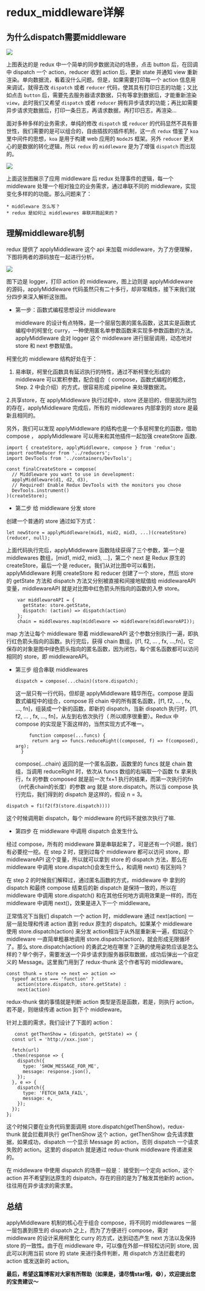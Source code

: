# redux_middleware详解

## 为什么dispatch需要middleware
![](./screenshot/middle.png)

上图表达的是 redux 中一个简单的同步数据流动的场景，点击 button 后，在回调中 dispatch 一个 action，reducer 收到 action 后，更新 state 并通知 view 重新渲染。单向数据流，看着没什么问题。但是，如果需要打印每一个 action 信息用来调试，就得去改 `dispatch` 或者 `reducer` 代码，使其具有打印日志的功能；又比如点击 `button` 后，需要先去服务器请求数据，只有等拿到数据后，才能重新渲染 `view`，此时我们又希望 `dispatch` 或者 `reducer` 拥有异步请求的功能；再比如需要异步请求完数据后，打印一条日志，再请求数据，再打印日志，再渲染...

面对多种多样的业务需求，单纯的修改 `dispatch` 或 `reducer` 的代码显然不具有普世性，我们需要的是可以组合的，自由插拔的插件机制，这一点 `redux` 借鉴了 `koa` 里中间件的思想，`koa` 是用于构建 web 应用的 `NodeJS` 框架。另外 `reducer` 更关心的是数据的转化逻辑，所以 `redux` 的 `middleware` 是为了增强 `dispatch` 而出现的。

![](./screenshot/middle2.png)

上面这张图展示了应用 middleware 后 redux 处理事件的逻辑，每一个 middleware 处理一个相对独立的业务需求，通过串联不同的 middleware，实现变化多样的的功能。那么问题来了：

    * middleware 怎么写？
    * redux 是如何让 middlewares 串联并跑起来的？

## 理解middleware机制

redux 提供了 applyMiddleware 这个 api 来加载 middleware，为了方便理解，下图将两者的源码放在一起进行分析。

![](./screenshot/middle3.png)

图下边是 logger，打印 action 的 middleware，图上边则是 applyMiddleware 的源码，applyMiddleware 代码虽然只有二十多行，却非常精炼，接下来我们就分四步来深入解析这张图。

*  第一步：函数式编程思想设计 middleware

    middleware 的设计有点特殊，是一个层层包裹的匿名函数，这其实是函数式编程中的柯里化 curry，一种使用匿名单参数函数来实现多参数函数的方法。applyMiddleware 会对 logger 这个 middleware 进行层层调用，动态地对 store 和 next 参数赋值。

柯里化的 middleware 结构好处在于：
 
1. 易串联，柯里化函数具有延迟执行的特性，通过不断柯里化形成的 middleware 可以累积参数，配合组合（ compose，函数式编程的概念，Step. 2 中会介绍）的方式，很容易形成 pipeline 来处理数据流。
   
2.共享store，在 applyMiddleware 执行过程中，store 还是旧的，但是因为闭包的存在，applyMiddleware 完成后，所有的 middlewares 内部拿到的 store 是最新且相同的。

另外，我们可以发现 applyMiddleware 的结构也是一个多层柯里化的函数，借助 compose ， applyMiddleware 可以用来和其他插件一起加强 createStore 函数.

    import { createStore, applyMiddleware, compose } from 'redux';
    import rootReducer from '../reducers';
    import DevTools from '../containers/DevTools';
    
    const finalCreateStore = compose(
      // Middleware you want to use in development:
      applyMiddleware(d1, d2, d3),
      // Required! Enable Redux DevTools with the monitors you chose
      DevTools.instrument()
    )(createStore);

* 第二步 给 middleware 分发 store

 创建一个普通的 store 通过如下方式：
 
 `let newStore = applyMiddleware(mid1, mid2, mid3, ...)(createStore)(reducer, null);`
 
 上面代码执行完后，applyMiddleware 函数陆续获得了三个参数，第一个是 middlewares 数组，[mid1, mid2, mid3, ...]，第二个 next 是 Redux 原生的 createStore，最后一个是 reducer。我们从对比图中可以看到，applyMiddleware 利用 createStore 和 reducer 创建了一个 store，然后 store 的 getState 方法和 dispatch 方法又分别被直接和间接地赋值给 middlewareAPI 变量，middlewareAPI 就是对比图中红色箭头所指向的函数的入参 store。

        var middlewareAPI = {
          getState: store.getState,
          dispatch: (action) => dispatch(action)
        };
        chain = middlewares.map(middleware => middleware(middlewareAPI));

map 方法让每个 middleware 带着 middlewareAPI 这个参数分别执行一遍，即执行红色箭头指向的函数。执行完后，获得 chain 数组，[f1, f2, ... , fx, ...,fn]，它保存的对象是图中绿色箭头指向的匿名函数，因为闭包，每个匿名函数都可以访问相同的 store，即 middlewareAPI。

* 第三步 组合串联 middlewares

    `dispatch = compose(...chain)(store.dispatch);`
    
    这一层只有一行代码，但却是 applyMiddleware 精华所在。compose 是函数式编程中的组合，compose 将 chain 中的所有匿名函数，[f1, f2, ... , fx, ..., fn]，组装成一个新的函数，即新的 dispatch，当新 dispatch 执行时，[f1, f2, ... , fx, ..., fn]，从左到右依次执行（ 所以顺序很重要）。Redux 中 compose 的实现是下面这样的，当然实现方式不唯一。

           function compose(...funcs) {
            return arg => funcs.reduceRight((composed, f) => f(composed), arg);
        }
     
  compose(...chain) 返回的是一个匿名函数，函数里的 funcs 就是 chain 数组，当调用 reduceRight 时，依次从 funcs 数组的右端取一个函数 fx 拿来执行，fx 的参数 composed 就是前一次 fx+1 执行的结果，而第一次执行的fn（n代表chain的长度）的参数 arg 就是 store.dispatch。所以当 compose 执行完后，我们得到的 dispatch 是这样的，假设 n = 3。

`dispatch = f1(f2(f3(store.dispatch))))`

这个时候调用新 dispatch，每个 middleware 的代码不就依次执行了嘛.

* 第四步 在 middleware 中调用 dispatch 会发生什么

经过 compose，所有的 middleware 算是串联起来了，可是还有一个问题，我们有必要挖一挖。在 step 2 时，提到过每个 middleware 都可以访问 store，即 middlewareAPI 这个变量，所以就可以拿到 store 的 dispatch 方法，那么在 middleware 中调用 store.dispatch()会发生什么，和调用 next() 有区别吗？

在 step 2 的时候我们解释过，通过匿名函数的方式，middleware 中 拿到的 dispatch 和最终 compose 结束后的新 dispatch 是保持一致的，所以在middleware 中调用 store.dispatch() 和在其他任何地方调用效果是一样的，而在 middleware 中调用 next()，效果是进入下一个 middleware。

正常情况下当我们 dispatch 一个 action 时，middleware 通过 next(action) 一层一层处理和传递 action 直到 redux 原生的 dispatch。如果某个 middleware 使用 store.dispatch(action) 来分发 action相当于从外层重新来一遍，假如这个 middleware 一直简单粗暴地调用 store.dispatch(action)，就会形成无限循环了。那么 store.dispatch(action) 的勇武之地在哪里？正确的使用姿势应该是怎么样的？举个例子，需要发送一个异步请求到服务器获取数据，成功后弹出一个自定义的 Message。这里我门用到了 redux-thunk 这个作者写的 middleware。

    const thunk = store => next => action =>
      typeof action === 'function' ?
        action(store.dispatch, store.getState) :
        next(action)

redux-thunk 做的事情就是判断 action 类型是否是函数，若是，则执行 action，若不是，则继续传递 action 到下个 middleware。

针对上面的需求，我们设计了下面的 action：

       const getThenShow = (dispatch, getState) => {
      const url = 'http://xxx.json';
    
      fetch(url)
      .then(response => {
        dispatch({
          type: 'SHOW_MESSAGE_FOR_ME',
          message: response.json(),
        });
      }, e => {
        dispatch({
          type: 'FETCH_DATA_FAIL',
          message: e,
        });
      });
    };

这个时候只要在业务代码里面调用 store.dispatch(getThenShow)，redux-thunk 就会拦截并执行 getThenShow 这个 action，getThenShow 会先请求数据，如果成功，dispatch 一个显示 Message 的 action，否则 dispatch 一个请求失败的 action。这里的 dispatch 就是通过 redux-thunk middleware 传递进来的。

在 middleware 中使用 dispatch 的场景一般是：
接受到一个定向 action，这个 action 并不希望到达原生的 dsipatch，存在的目的是为了触发其他新的 action，往往用在异步请求的需求里。

## 总结

applyMiddleware 机制的核心在于组合 compose，将不同的 middlewares 一层一层包裹到原生的 dispatch 之上，而为了方便进行 compose，需对 middleware 的设计采用柯里化 curry 的方式，达到动态产生 next 方法以及保持 store 的一致性。由于在 middleware 中，可以像在外部一样轻松访问到 store, 因此可以利用当前 store 的 state 来进行条件判断，用 dispatch 方法拦截老的 action 或发送新的 action。


**最后，希望这篇博客对大家有所帮助（如果是，请尽情star哦，😄），欢迎提出您的宝贵建议～**



